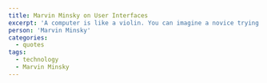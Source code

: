 ```yaml
---
title: Marvin Minsky on User Interfaces
excerpt: 'A computer is like a violin. You can imagine a novice trying ﬁrst a phonograph and then a violin. The latter, he says, sounds terrible.'
person: 'Marvin Minsky'
categories:
  - quotes
tags:
  - technology
  - Marvin Minsky
---
```

